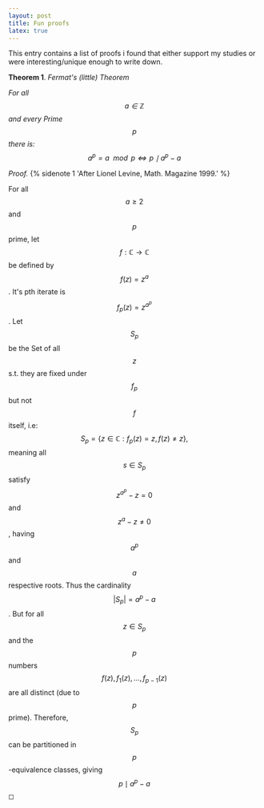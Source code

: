 ```yaml
---
layout: post
title: Fun proofs
latex: true
---
```


This entry contains a list of proofs i found that either support my studies or were interesting/unique enough to write down.


<!--more-->



**Theorem 1**. *Fermat's (little) Theorem*

*For all $$a \in \mathbb{Z}$$ and every Prime $$p$$ there is:
$$a^p = a \mod p \iff p \mid a^p - a$$*

*Proof.* {% sidenote 1 'After Lionel Levine, Math. Magazine 1999.' %}

For all $$a \geq 2$$ and $$p$$ prime, let $$f: \mathbb{C} \to \mathbb{C}$$ be
defined by $$f(z) = z^a$$. It's pth iterate is $$f_p(z) = z^{a^p}$$. Let
$$S_p$$ be the Set of all $$z$$ s.t. they are fixed under $$f_p$$ but not $$f$$
itself, i.e: $$S_p = \{z \in \mathbb{C}: f_p(z) = z, f(z) \neq z\},$$
meaning all $$s \in S_p$$ satisfy $$z^{a^p} - z = 0$$ and $$z^a - z \neq 0$$,
having $$a^p$$ and $$a$$ respective roots. Thus the cardinality
$$\left\vert S_p  \right\vert = a^p - a$$. But for all $$z \in S_p$$ and the
$$p$$ numbers $$f(z), f_1(z) , \ldots , f_{p-1} (z)$$ are all distinct (due
to $$p$$ prime). Therefore, $$S_p$$ can be partitioned in $$p$$-equivalence
classes, giving $$p \mid a^p - a$$ ◻

